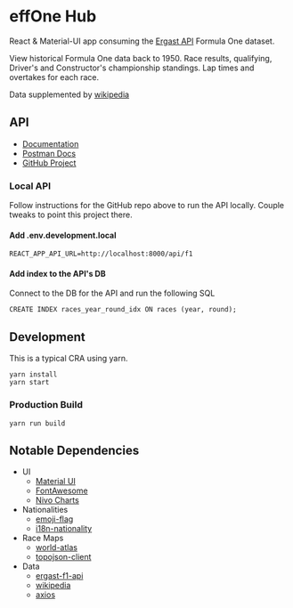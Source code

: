# effOne Hub

React & Material-UI app consuming the [Ergast API](https://ergast.com/mrd/) Formula One dataset.

View historical Formula One data back to 1950. Race results, qualifying, Driver's and Constructor's championship standings. Lap times and overtakes for each race. 

Data supplemented by [wikipedia](https://wikipedia.com)

## API

* [Documentation](https://ergast.com/mrd/)
* [Postman Docs](https://documenter.getpostman.com/view/11586746/SztEa7bL#intro)
* [GitHub Project](https://github.com/jcnewell/ergast-f1-api)

### Local API

Follow instructions for the GitHub repo above to run the API locally. Couple tweaks to point this project there.

#### Add .env.development.local
```
REACT_APP_API_URL=http://localhost:8000/api/f1
```

#### Add index to the API's DB
Connect to the DB for the API and run the following SQL
```
CREATE INDEX races_year_round_idx ON races (year, round);
```

## Development

This is a typical CRA using yarn.

```
yarn install
yarn start
```

### Production Build

```
yarn run build
```

## Notable Dependencies

* UI
  * [Material UI](https://mui.com)
  * [FontAwesome](https://fontawesome.com/)
  * [Nivo Charts](https://nivo.rocks)
* Nationalities
  * [emoji-flag](https://www.npmjs.com/package/emoji-flag)
  * [i18n-nationality](https://www.npmjs.com/package/i18n-nationality)
* Race Maps
  * [world-atlas](https://www.npmjs.com/package/world-atlas)
  * [topojson-client](https://www.npmjs.com/package/topojson-client)
* Data
  * [ergast-f1-api](https://github.com/jcnewell/ergast-f1-api)
  * [wikipedia](https://www.npmjs.com/package/wikipedia)
  * [axios](https://www.npmjs.com/package/axios)

